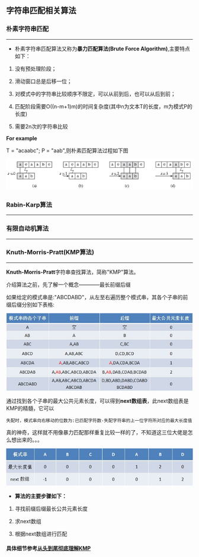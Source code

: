 ## 字符串匹配相关算法

### 朴素字符串匹配
-----

* 朴素字符串匹配算法又称为**暴力匹配算法(Brute Force Algorithm)**,主要特点如下：

1. 没有预处理阶段；

2. 滑动窗口总是后移一位；

3. 对模式中的字符串比较顺序不限定，可以从前到后，也可以从后到前；

4. 匹配阶段需要O((n-m+1)m)的时间复杂度(其中n为文本T的长度，m为模式P的长度)

5. 需要2n次的字符串比较







**For example**

T = "acaabc"; P = "aab",则朴素匹配算法过程如下图

![](https://github.com/Hanseltu/learn-algorithms/blob/master/string/native_match.png)


### Rabin-Karp算法
-----


### 有限自动机算法
-----




###  Knuth-Morris-Pratt(KMP算法)
-----



**Knuth-Morris-Pratt**字符串查找算法，简称"KMP"算法。

介绍算法之前，先了解一个概念————最长前缀后缀

如果给定的模式串是:"ABCDABD"，从左至右遍历整个模式串，其各个子串的前缀后缀分别如下表格:



![](https://github.com/Hanseltu/learn-algorithms/blob/master/string/prefix.jpg)



通过找到各个子串的最大公共元素长度，可以得到**next数组表**，此next数组表是KMP的精髓，它可以

`失配时，模式串向右移动的位数为:已匹配字符数-失配字符串的上一位字符所对应的最大长度值`

真的神奇，这样就不用像暴力匹配那样重复比较一样的了，不知道这三位大佬是怎么想出来的。。。



![](https://github.com/Hanseltu/learn-algorithms/blob/master/string/next.jpg)




* **算法的主要步骤如下：**

1. 寻找前缀后缀最长公共元素长度

2. 求next数组

3. 根据next数组进行匹配




#### 具体细节参考[从头到尾彻底理解KMP](https://blog.csdn.net/v_july_v/article/details/7041827)


